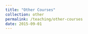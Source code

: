 ```yaml
---
title: "Other Courses"
collection: other
permalink: /teaching/other-courses
date: 2015-09-01
---
```

